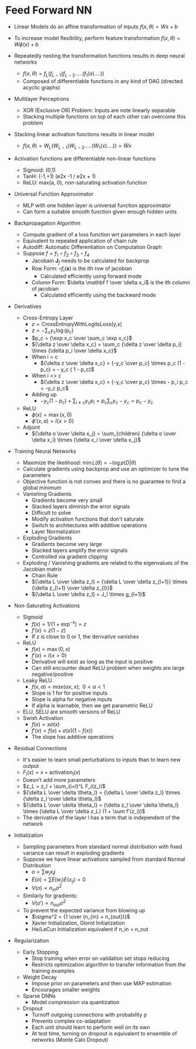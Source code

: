 # Feed Forward NN

- Linear Models do an affine transformation of inputs $f(x, \theta) = Wx + b$
- To increase model flexibility, perform feature transformation $f(x, \theta) = W \phi(x) + b$
- Repeatedly nesting the transformation functions results in deep neural networks
    - $f(x, \theta) = f_L(f_{L-1}(f_{L-2}.....(f_1(x)....))$
    - Composed of differentiable functions in any kind of DAG (directed acyclic graphs)
- Multilayer Perceptrons
    - XOR (Exclusive OR) Problem: Inputs are note linearly separable
    - Stacking multiple functions on top of each other can overcome this problem
- Stacking linear activation functions results in linear model
    - $f(x, \theta) = W_L(W_{L-1}(W_{L-2}.....(W_1(x)....)) = \tilde Wx$
- Activation functions are differentiable non-linear functions
    - Sigmoid: (0,1)
    - TanH: (-1,+1) (e2x -1 / e2x + 1)
    - ReLU: max(a, 0), non-saturating activation function
- Universal Function Approximator
    - MLP with one hidden layer is universal function approximator
    - Can form a  suitable smooth function given enough hidden units

- Backpropagation Algorithm
    - Compute gradient of a loss function wrt parameters in each layer
    - Equivalent to repeated application of chain rule
    - Autodiff: Automatic Differentiation on Computation Graph
    - Suppose  $f = f_1 \circ f_2 \circ f_3 \circ f_4$
        - Jacobain $\mathbf J_f$ needs to be calculated for backprop
        - Row Form: $\triangledown f_i(\mathbf x)$ is the ith row of jacobian
            - Calculated efficiently using forward mode
        - Column Form: $\delta \mathbf f \over \delta x_i$ is the ith column of jacobian
            - Calculated efficiently using the backward mode

- Derivatives
    - Cross-Entropy Layer
        - $z = \text{CrossEntropyWithLogitsLoss(y,x)}$
        - $z = -\sum_c y_c \log(p_c)$
        - $p_c = {\exp x_c \over \sum_c \exp x_c}$
        - ${\delta z \over \delta x_c} = \sum_c {\delta z \over \delta p_i} \times {\delta p_i \over \delta x_c}$
        - When i = c
            - ${\delta z \over \delta x_c} = {-y_c \over p_c} \times p_c (1 - p_c) = - y_c ( 1 - p_c)$
        - When i <> c
            - ${\delta z \over \delta x_c} = {-y_c \over p_c} \times - p_i p_c = -y_c p_c$
        - Adding up
            - $-y_c(1-p_c) + \sum_{i \ne c} y_c p_i = p_c \sum_c y_c - y_c = p_c - y_c$
    - ReLU
        - $\phi(x) = \max(x,0)$
        - $\phi'(x,a) =   I\{x > 0\}$
    - Adjoint
        - ${\delta o \over \delta x_j} = \sum_{children} {\delta o \over \delta x_i} \times {\delta x_i \over \delta x_j}$

- Training Neural Networks
    - Maximize the likelihood: $\min  L(\theta) = -\log p(D|\theta)$
    - Calculate gradients using backprop and use an optimizer to tune the parameters
    - Objective function is not convex and there is no guarantee to find a global minimum
    - Vanishing Gradients
        - Gradients become very small
        - Stacked layers diminish the error signals
        - Difficult to solve
        - Modify activation functions that don't saturate
        - Switch to architectures with additive operations 
        - Layer Normalization
    - Exploding Gradients
        - Gradients become very large
        - Stacked layers amplify the error signals
        - Controlled via gradient clipping
    - Exploding / Vanishing gradients are related to the eigenvalues of the Jacobian matrix
        - Chain Rule
        - ${\delta  L \over \delta z_l} = {\delta  L \over \delta z_{l+1}} \times {\delta z_{l+1}  \over \delta z_{l}}$
        - ${\delta  L \over \delta z_l} = J_l \times g_{l+1}$

- Non-Saturating Activations
    - Sigmoid
        - $f(x) = 1 / (1 + \exp^{-x}) = z$
        - $f'(x) = z (1 - z)$
        - If z is close to 0 or 1, the derivative vanishes
    - ReLU
        - $f(x) = \max(0, x)$
        - $f'(x) =  I \{x > 0\}$
        - Derivative will exist as long as the input is positive
        - Can still encounter dead ReLU problem when weights are large negative/positive
    - Leaky ReLU
        - $f(x,\alpha) = max(\alpha x, x); \,\,\, 0< \alpha < 1$
        - Slope is 1 for for positive inputs
        - Slope is alpha for negative inputs
        - If alpha is learnable, then we get parametric ReLU
    - ELU, SELU are smooth versions of ReLU
    - Swish Activation
        - $f(x) = x \sigma(x)$
        - $f'(x) = f(x) + \sigma(x) (1 - f(x))$
        - The slope has additive operations

- Residual Connections
    - It's easier to learn small perturbations to inputs than to learn new output
    - $F_l(x) = x + \text{activation}_l(x)$ 
    - Doesn't add more parameters
    - $z_L = z_l + \sum_{i=l}^L F_i(z_i)$
    - ${\delta L \over \delta \theta_l} = {\delta L \over \delta z_l} \times {\delta z_l \over \delta \theta_l}$
    - ${\delta L \over \delta \theta_l} = {\delta z_l \over \delta \theta_l} \times {\delta L \over \delta z_L} (1 + \sum f'(z_i))$
    - The derivative of the layer l has a term that is independent of the network
    
- Initialization
    - Sampling parameters from standard normal distribution with fixed variance can result in exploding gradients
    - Suppose we have linear activations sampled from standard Normal Distribution
        - $o = \sum w_j x_ij$
        - $E(o) =  \sum E(w_j)E(x_{ij}) = 0$
        - $V(o) \propto n_{in} \sigma^2$
    - Similarly for gradients:
        - $V(o') \propto n_{out} \sigma^2$
    - To prevent the expected variance from blowing up
        - $\sigma^2 = {1 \over (n_{in} + n_{out})}$
        - Xavier Initialization, Glorot Initialization
        - He/LeCun Initialization equivalent if n_in = n_out

- Regularization
    - Early Stopping
        - Stop training when error on validation set stops reducing
        - Restricts optimization algorithm to transfer information from the training examples
    - Weight Decay
        - Impose prior on parameters and then use MAP estimation
        - Encourages smaller weights
    - Sparse DNNs
        - Model compression via quantization
    - Dropout
        - Turnoff outgoing connections with probability p
        - Prevents complex co-adaptation 
        - Each unit should learn to perform well on its own
        - At test time, turning on dropout is equivalent to ensemble of networks (Monte Calo Dropout) 